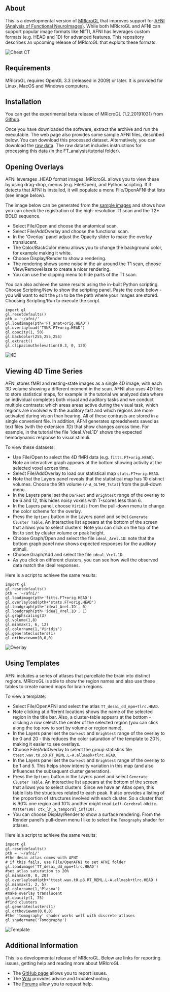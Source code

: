 ## About

This is a developmental version of [MRIcroGL](https://www.nitrc.org/plugins/mwiki/index.php/mricrogl:MainPage) that improves support for [AFNI (Analysis of Functional NeuroImages)](https://afni.nimh.nih.gov). While both MRIcroGL and AFNI can support popular image formats like NIfTI, AFNI has leverages custom formats (e.g. HEAD and 1D) for advanced features. This repository describes an upcoming release of MRIcroGL that exploits these formats.

![Chest CT](ChestCT.jpg)

## Requirements

MRIcroGL requires OpenGL 3.3 (released in 2009) or later. It is provided for Linux, MacOS and Windows computers.

## Installation

You can get the experimental beta release of MRIcroGL (1.2.20191031) from [Github](https://github.com/neurolabusc/MRIcroGL_AFNI/releases).
  
Once you have downloaded the software, extract the archive and run the executable. The web page also provides some sample AFNI files, described below. You can download this processed dataset. Alternatively, you can download the [raw data](https://afni.nimh.nih.gov/pub/dist/edu/data/CD.expanded/AFNI_data6/unix_tutorial/misc/install.data.html). The raw dataset includes instructions for processing this data (in the FT_analysis/tutorial folder).

## Opening Overlays

AFNI leverages .HEAD format images. MRIcroGL allows you to view these by using drag-drop, menus (e.g. File/Open), and Python scripting. If it detects that AFNI is installed, it will populate a menu File/OpenAFNI that lists (see image below).

The image below can be generated from the [sample images](https://github.com/neurolabusc/MRIcroGL_AFNI/releases) and shows how you can check the registration of the high-resolution T1 scan and the T2* BOLD sequence. 
 - Select File/Open and choose the anatomical scan.
 - Select File/AddOverlay and choose the functional scan.
 - In the 'Overlay' panel adjust the Opacity slider to make the overlay translucent.
 - The Color/BackColor menu allows you to change the background color, for example making it white.
 - Choose Display/Render to show a rendering.
 - The rendering shows some noise in the air around the T1 scan, choose View/RemoveHaze to create a nicer rendering.
 - You can use the clipping menu to hide parts of the T1 scan.
 
You can also achieve the same results using the in-built Python scripting. Choose Scripting/New to show the scripting panel. Paste the code below - you will want to edit the `pth` to be the path where your images are stored. Choosing Scripting/Run to execute the script.


```
import gl
gl.resetdefaults()
pth = '~/afni/'
gl.loadimage(pth+'FT_anat+orig.HEAD')
gl.overlayload('TSNR.FT+orig.HEAD')
gl.opacity(1, 50)
gl.backcolor(255,255,255)
gl.extract()
gl.clipazimuthelevation(0.3, 0, 120)
```

![4D](4D.png)

## Viewing 4D Time Series

AFNI stores fMRI and resting-state images as a single 4D image, with each 3D volume showing a different moment in the scan. AFNI also uses 4D files to store statistical maps, for example in the tutorial we analyzed data where an individual completes both visual and auditory tasks and we conduct multiple contrasts: which areas areas active during the visual task, which regions are involved with the auditory tast and which regions are more activated during vision than hearing. All of these contrasts are stored in a single convenient file. In addition, AFNI generates spreadsheets saved as text files (with the extension .1D) that show changes across time. For example, in the tutorial the file 'ideal_Vrel.1D' shows the expected hemodynamic response to visual stimuli.

To view these datasets:
 - Use File/Open to select the 4D fMRI data (e.g. `fitts.FT+orig.HEAD`). Note an interactive graph appears at the bottom showing activity at the selected voxel across time.
 - Select File/AddOverlay to load our statistical map `stats.FT+orig.HEAD`. 
 - Note that the Layers panel reveals that the statistical map has 10 distinct volumes. Choose the 9th volume (`V-A_GLT#0_Tstat`) from the pull-down menu.
 - In the Layers panel set the `Darkest` and `Brightest` range of the overlay to be 6 and 12, this hides noisy voxels with T-scores less than 6.
 - In the Layers panel, choose `Viridis` from the pull-down menu to change the color scheme for the overlay.
 - Press the `Options` button in the Layers panel and select `Generate Cluster Table`. An interactive list appears at the bottom of the screen that allows you to select clusters. Note you can click on the top of the list to sort by cluster volume or peak height.
 - Choose Graph/Open and select the file `ideal_Arel.1D`: note that the bottom graph panel now shows expected responses for the auditory stimuli.
 - Choose Graph/Add and select the file `ideal_Vrel.1D`. 
 - As you click on different clusters, you can see how well the observed data match the ideal responses.

Here is a script to achieve the same results:

```
import gl
gl.resetdefaults()
pth = '~/afni/'
gl.loadimage(pth+'fitts.FT+orig.HEAD')
gl.overlayload(pth+'stats.FT+orig.HEAD')
gl.loadgraph(pth+'ideal_Arel.1D', 0)
gl.loadgraph(pth+'ideal_Vrel.1D', 1)
gl.graphscaling(3)
gl.volume(1,8)
gl.minmax(1, 6, 12)
gl.colorname(1,'Viridis')
gl.generateclusters(1)
gl.orthoviewmm(0,0,0)
```

![Overlay](Overlay.png)

## Using Templates

AFNI includes a series of atlases that parcellate the brain into distinct regions. MRIcroGL is able to show the region names and also use these tables to create named maps for brain regions.

To view a template:
 - Select File/OpenAFNI and select the atlas `TT_desai_dd_mpm+tlrc.HEAD`.
 - Note clicking at different locations shows the name of the selected region in the title bar. Also, a cluster-table appears at the bottom - clicking a row selects the center of the selected region (you can click along the top row to sort by volume or region name).
 - In the Layers panel set the `Darkest` and `Brightest` range of the overlay to be 0 and 20 - this reduces the color saturation of the template to 20%, making it easier to see overlays.
 - Choose File/AddOverlay to select the group statistics file `ttest.wav.t0.p3.RT_REML.L-A.allmask+tlrc.HEAD`.
 - In the Layers panel set the `Darkest` and `Brightest` range of the overlay to be 1 and 5. This helps show intensity variation in this map (and also influences the subsequent cluster generation).
 - Press the `Options` button in the Layers panel and select `Generate Cluster Table`. An interactive list appears at the bottom of the screen that allows you to select clusters. Since we have an Atlas open, this table lists the structures related to each peak. It also provides a listing of the proportion of structures involved with each cluster. So a cluster that is 90% one region and 10% another might read `Left-Cerebral-White-Matter(90) ctx_lh_G_temporal_inf(10)`.
 - You can choose Display/Render to show a surface rendering. From the Render panel's pull-down menu I like to select the `Tomography` shader for atlases.

Here is a script to achieve the same results:

```
import gl
gl.resetdefaults()
pth = '~/afni/'
#the desai atlas comes with AFNI
# if this fails, use File/OpenAFNI to set AFNI folder
gl.loadimage('TT_desai_dd_mpm+tlrc.HEAD')
#set atlas saturation to 20%
gl.minmax(0, 0, 20)
gl.overlayload(pth+'ttest.wav.t0.p3.RT_REML.L-A.allmask+tlrc.HEAD')
gl.minmax(1, 2, 5)
gl.colorname(1,'Plasma')
#make overlay translucent
gl.opacity(1, 75)
#find clusters
gl.generateclusters(1)
gl.orthoviewmm(0,0,0)
#the 'tomography' shader works well with discrete atlases
gl.shadername('Tomography')
```

![Template](Template.png)

## Additional Information

This is a developmental release of MRIcroGL. Below are links for reporting issues, getting help and reading more about MRIcroGL.

 - The [GitHub page](https://github.com/rordenlab/MRIcroGL12) allows you to report issues.
 - The [Wiki](https://www.nitrc.org/plugins/mwiki/index.php/mricrogl:MainPage) provides advice and troubleshooting.
 - The [Forums](https://www.nitrc.org/forum/?group_id=889) allow you to request help.
